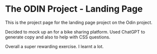 # The ODIN Project - Landing Page
This is the project page for the landing page project on the Odin project.

Decided to mock up an for a bike sharing platform. Used ChatGPT to generate copy and also to help with CSS questions.

Overall a super rewarding exercise. I learnt a lot.